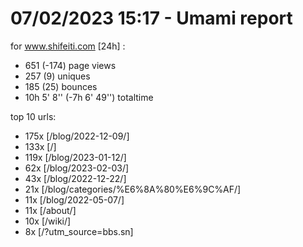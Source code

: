 # 07/02/2023 15:17 - Umami report
for www.shifeiti.com [24h] :

 - 651 (-174) page views
 - 257 (9) uniques
 - 185 (25) bounces
 - 10h 5' 8'' (-7h 6' 49'') totaltime


top 10 urls:
 - 175x [/blog/2022-12-09/]
 - 133x [/]
 - 119x [/blog/2023-01-12/]
 - 62x [/blog/2023-02-03/]
 - 43x [/blog/2022-12-22/]
 - 21x [/blog/categories/%E6%8A%80%E6%9C%AF/]
 - 11x [/blog/2022-05-07/]
 - 11x [/about/]
 - 10x [/wiki/]
 - 8x [/?utm_source=bbs.sn]


